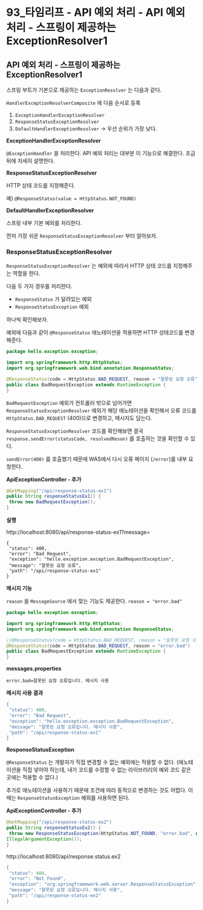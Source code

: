 # 93_타임리프 - API 예외 처리 - API 예외 처리 - 스프링이 제공하는 ExceptionResolver1

## API 예외 처리 - 스프링이 제공하는 ExceptionResolver1



스프링 부트가 기본으로 제공하는 `ExceptionResolver` 는 다음과 같다.

`HandlerExceptionResolverComposite` 에 다음 순서로 등록

1. `ExceptionHandlerExceptionResolver`
2. `ResponseStatusExceptionResolver`
3. `DafaultHandlerExceptionResolver` -> 우선 순위가 가장 낮다.



**ExceptionHandlerExceptionResolver**

`@ExceptionHandler` 을 처리한다. API 예외 처리는 대부분 이 기능으로 해결한다. 조금 뒤에 자세히 설명한다.



**ResponseStatusExceptionResolver**

HTTP 상태 코드를 지정해준다.

예) `@ResponseStatus(value = HttpStatus.NOT_FOUND)`



**DefaultHandlerExceptionResolver**

스프링 내부 기본 예외를 처리한다.

먼저 가장 쉬운 `ResponseStatusExceptionResolver` 부터 알아보자.



### ResponseStatusExceptionResolver

`ResponseStatusExceptionResolver` 는 예외에 따라서 HTTP 상태 코드를 지정해주는 역할을 한다.

다음 두 가지 경우를 처리한다.

* `ResponseStatus` 가 달려있는 예외
* `ResponseStatusException` 예외



하나씩 확인해보자.



예외에 다음과 같이 `@ResponseStatus` 애노테이션을 적용하면 HTTP 상태코드를 변경해준다.

```java
package hello.exception.exception;

import org.springframework.http.HttpStatus;
import org.springframework.web.bind.annotation.ResponseStatus;

@ResponseStatus(code = HttpStatus.BAD_REQUEST, reason = "잘못된 요청 오류")
public class BadRequestException extends RuntimeException {
}
```

`BadRequestException` 예외가 컨트롤러 밖으로 넘어가면 `ResponseStatusExceptionResolver` 예외가 해당 애노테이션을 확인해서 오류 코드를 `HttpStatus.BAD_REQUEST` (400)으로 변경하고, 메시지도 담는다.



`ResponseStatusExceptionResolver` 코드를 확인해보면 결국 `response.sendError(statusCode, resolvedReson)` 를 호출하는 것을 확인할 수 있다.

`sendError(400)` 를 호출했기 때문에 WAS에서 다시 오류 페이지 (`/error`)를 내부 요청한다.



**ApiExceptionController - 추가**

```java
@GetMapping("/api/response-status-ex1")
public String responseStatusEx1() {
 throw new BadRequestException();
}
```

**실행**

http://localhost:8080/api/response-status-ex1?message=

```
{
 "status": 400,
 "error": "Bad Request",
 "exception": "hello.exception.exception.BadRequestException",
 "message": "잘못된 요청 오류",
 "path": "/api/response-status-ex1"
}
```



**메시지 기능**

`reason` 을 `MessageSource` 에서 찾는 기능도 제공한다. `reason = "error.bad"`

```java
package hello.exception.exception;

import org.springframework.http.HttpStatus;
import org.springframework.web.bind.annotation.ResponseStatus;

//@ResponseStatus(code = HttpStatus.BAD_REQUEST, reason = "잘못된 요청 오류")
@ResponseStatus(code = HttpStatus.BAD_REQUEST, reason = "error.bad")
public class BadRequestException extends RuntimeException {
}
```



**messages.properties**

```
error.bad=잘못된 요청 오류입니다. 메시지 사용
```



**메시지 사용 결과**

```java
{
 "status": 400,
 "error": "Bad Request",
 "exception": "hello.exception.exception.BadRequestException",
 "message": "잘못된 요청 오류입니다. 메시지 사용",
 "path": "/api/response-status-ex1"
}

```



**ResponseStatusException**

`@ResponseStatus` 는 개발자가 직접 변경할 수 없는 예외에는 적용할 수 없다. (애노테이션을 직접 넣어야 하는데, 내가 코드를 수정할 수 없는 라이브러리의 예외 코드 같은 곳에는 적용할 수 없다.) 

추가로 애노테이션을 사용하기 때문에 조건에 따라 동적으로 변경하는 것도 어렵다. 이때는 `ResponseStatusException` 예외를 사용하면 된다.



**ApiExceptionController - 추가**

```java
@GetMapping("/api/response-status-ex2")
public String responseStatusEx2() {
 throw new ResponseStatusException(HttpStatus.NOT_FOUND, "error.bad", new
IllegalArgumentException());
}
```

http://localhost:8080/api/response.status.ex2

```java
{
 "status": 404,
 "error": "Not Found",
 "exception": "org.springframework.web.server.ResponseStatusException",
 "message": "잘못된 요청 오류입니다. 메시지 사용",
 "path": "/api/response-status-ex2"
}
```

